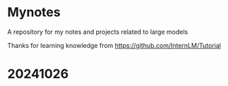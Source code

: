 # Mynotes
A repository for my notes and projects related to large models

Thanks for learning knowledge from https://github.com/InternLM/Tutorial

# 20241026
